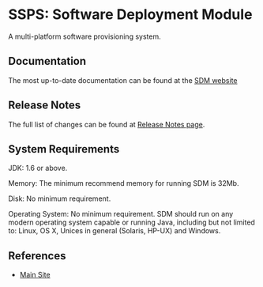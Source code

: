 SSPS: Software Deployment Module
============

A multi-platform software provisioning system.

Documentation
----

The most up-to-date documentation can be found at the [SDM website](http://orpiske.net/ssps)

Release Notes
----

The full list of changes can be found at [Release Notes page](http://www.orpiske.net/ssps/release-notes.html).

System Requirements
----

JDK:
	1.6 or above.

Memory:
	The minimum recommend memory for running SDM is 32Mb.

Disk:
	No minimum requirement.

Operating System:
	No minimum requirement. SDM should run on any modern operating system capable or running Java, including but not
limited to: Linux, OS X, Unices in general (Solaris, HP-UX) and Windows.


References
----

* [Main Site](http://orpiske.net/ssps)
